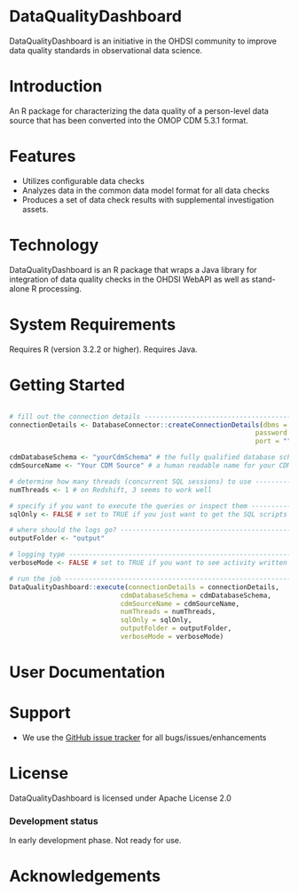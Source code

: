 DataQualityDashboard
=================

DataQualityDashboard is an initiative in the OHDSI community to improve data quality standards in observational data science.

Introduction
============
An R package for characterizing the data quality of a person-level data source that has been converted into the OMOP CDM 5.3.1 format.

Features
========
- Utilizes configurable data checks
- Analyzes data in the common data model format for all data checks
- Produces a set of data check results with supplemental investigation assets.


Technology
==========
DataQualityDashboard is an R package that wraps a Java library for integration of data quality checks in the OHDSI WebAPI as well as stand-alone R processing.

System Requirements
===================
Requires R (version 3.2.2 or higher).  Requires Java.

Getting Started
===============
  ```r

# fill out the connection details -----------------------------------------------------------------------
connectionDetails <- DatabaseConnector::createConnectionDetails(dbms = "", user = "", 
                                                                password = "", server = "", 
                                                                port = "", extraSettings = "")

cdmDatabaseSchema <- "yourCdmSchema" # the fully qualified database schema name of the CDM
cdmSourceName <- "Your CDM Source" # a human readable name for your CDM source

# determine how many threads (concurrent SQL sessions) to use ----------------------------------------
numThreads <- 1 # on Redshift, 3 seems to work well

# specify if you want to execute the queries or inspect them ------------------------------------------
sqlOnly <- FALSE # set to TRUE if you just want to get the SQL scripts and not actually run the queries

# where should the logs go? -------------------------------------------------------------------------
outputFolder <- "output"

# logging type -------------------------------------------------------------------------------------
verboseMode <- FALSE # set to TRUE if you want to see activity written to the console

# run the job --------------------------------------------------------------------------------------
DataQualityDashboard::execute(connectionDetails = connectionDetails, 
                              cdmDatabaseSchema = cdmDatabaseSchema, 
                              cdmSourceName = cdmSourceName, 
                              numThreads = numThreads,
                              sqlOnly = sqlOnly, 
                              outputFolder = outputFolder, 
                              verboseMode = verboseMode)

```

User Documentation
==================

Support
=======
* We use the <a href="../../issues">GitHub issue tracker</a> for all bugs/issues/enhancements
 
License
=======
DataQualityDashboard is licensed under Apache License 2.0

### Development status

In early development phase.  Not ready for use.

# Acknowledgements


